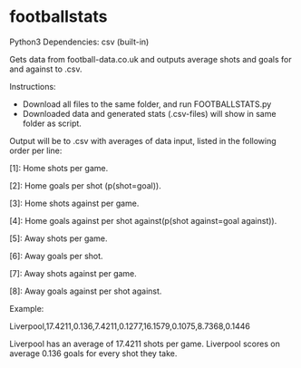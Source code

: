 # footballstats

Python3
Dependencies: csv (built-in)

Gets data from football-data.co.uk and outputs average shots and goals for and against to .csv.

Instructions:
 - Download all files to the same folder, and run FOOTBALLSTATS.py
 - Downloaded data and generated stats (.csv-files) will show in same folder as script.
 

Output will be to .csv with averages of data input, listed in the following order per line:

[0]: Team.

[1]: Home shots per game.

[2]: Home goals per shot (p(shot=goal)).

[3]: Home shots against per game.

[4]: Home goals against per shot against(p(shot against=goal against)).

[5]: Away shots per game.

[6]: Away goals per shot.

[7]: Away shots against per game.

[8]: Away goals against per shot against.

Example:

Liverpool,17.4211,0.136,7.4211,0.1277,16.1579,0.1075,8.7368,0.1446

Liverpool has an average of 17.4211 shots per game.
Liverpool scores on average 0.136 goals for every shot they take.
